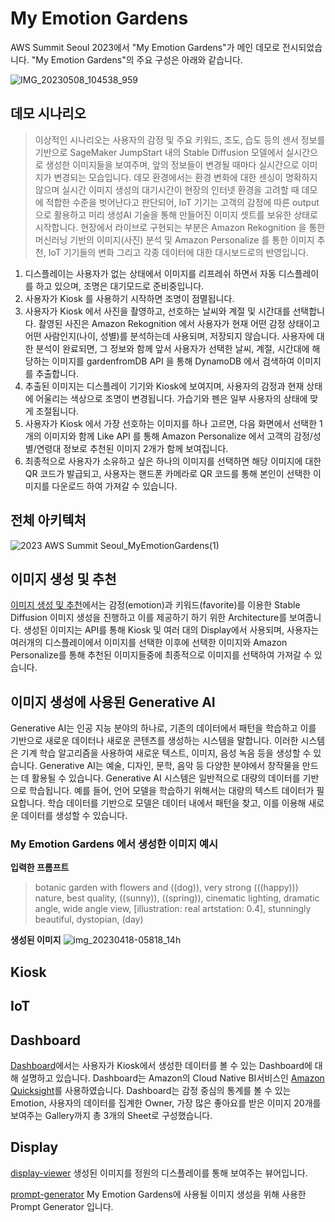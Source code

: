 # My Emotion Gardens 

AWS Summit Seoul 2023에서 "My Emotion Gardens"가 메인 데모로 전시되었습니다. "My Emotion Gardens"의 주요 구성은 아래와 같습니다.

![IMG_20230508_104538_959](https://user-images.githubusercontent.com/52392004/236716359-1fffda3f-4cbf-4f34-b002-d0a334c5e08a.jpg)

## 데모 시나리오

> 이상적인 시나리오는 사용자의 감정 및 주요 키워드, 조도, 습도 등의 센서 정보를 기반으로 SageMaker JumpStart 내의 Stable Diffusion 모델에서 실시간으로 생성한 이미지들을 보여주며, 앞의 정보들이 변경될 때마다 실시간으로 이미지가 변경되는 모습입니다. 데모 환경에서는 환경 변화에 대한 센싱이 명확하지 않으며 실시간 이미지 생성의 대기시간이 현장의 인터넷 환경을 고려할 때 데모에 적합한 수준을 벗어난다고 판단되어, IoT 기기는 고객의 감정에 따른 output 으로 활용하고 미리 생성AI 기술을 통해 만들어진 이미지 셋트를 보유한 상태로 시작합니다. 현장에서 라이브로 구현되는 부분은 Amazon Rekognition 을 통한 머신러닝 기반의 이미지(사진) 분석 및 Amazon Personalize 를 통한 이미지 추천, IoT 기기들의 변화 그리고 각종 데이터에 대한 대시보드로의 반영입니다.

1. 디스플레이는 사용자가 없는 상태에서 이미지를 리프레쉬 하면서 자동 디스플레이를 하고 있으며, 조명은 대기모드로 준비중입니다. 
2. 사용자가 Kiosk 를 사용하기 시작하면 조명이 점멸됩니다.
3. 사용자가 Kiosk 에서 사진을 촬영하고, 선호하는 날씨와 계절 및 시간대를 선택합니다. 촬영된 사진은 Amazon Rekognition 에서 사용자가 현재 어떤 감정 상태이고 어떤 사람인지(나이, 성별)를 분석하는데 사용되며, 저장되지 않습니다. 사용자에 대한 분석이 완료되면, 그 정보와 함께 앞서 사용자가 선택한 날씨, 계절, 시간대에 해당하는 이미지를 gardenfromDB API 을 통해 DynamoDB 에서 검색하여 이미지를 추출합니다.
4. 추출된 이미지는 디스플레이 기기와 Kiosk에 보여지며, 사용자의 감정과 현재 상태에 어울리는 색상으로 조명이 변경됩니다. 가습기와 펜은 일부 사용자의 상태에 맞게 조절됩니다.
5. 사용자가 Kiosk 에서 가장 선호하는 이미지를 하나 고르면, 다음 화면에서 선택한 1개의 이미지와 함께 Like API 를 통해 Amazon Personalize 에서 고객의 감정/성별/연령대 정보로 추천된 이미지 2개가 함께 보여집니다.
6. 최종적으로 사용자가 소유하고 싶은 하나의 이미지를 선택하면 해당 이미지에 대한 QR 코드가 발급되고, 사용자는 핸드폰 카메라로 QR 코드를 통해 본인이 선택한 이미지를 다운로드 하여 가져갈 수 있습니다.


## 전체 아키텍처
![2023 AWS Summit Seoul_MyEmotionGardens(1)](https://github.com/aws-samples/generative-ai-demo-using-amazon-sagemaker-jumpstart-kr/assets/100750420/3f75065a-76dc-4118-a788-1908881276f8)


## 이미지 생성 및 추천

[이미지 생성 및 추천](https://github.com/aws-samples/generative-ai-demo-using-amazon-sagemaker-jumpstart-kr/tree/main/AWS-Summit-Seoul-2023/image-generation-and-recommendation)에서는 감정(emotion)과 키워드(favorite)를 이용한 Stable Diffusion 이미지 생성을 진행하고 이를 제공하기 하기 위한 Architecture를 보여줍니다. 생성된 이미지는 API를 통해 Kiosk 및 여러 대의 Display에서 사용되며, 사용자는 여러개의 디스플레이에서 이미지를 선택한 이후에 선택한 이미지와 Amazon Personalize를 통해 추천된 이미지들중에 최종적으로 이미지를 선택하여 가져갈 수 있습니다. 

## 이미지 생성에 사용된 Generative AI
Generative AI는 인공 지능 분야의 하나로, 기존의 데이터에서 패턴을 학습하고 이를 기반으로 새로운 데이터나 새로운 콘텐츠를 생성하는 시스템을 말합니다. 이러한 시스템은 기계 학습 알고리즘을 사용하여 새로운 텍스트, 이미지, 음성 녹음 등을 생성할 수 있습니다. Generative AI는 예술, 디자인, 문학, 음악 등 다양한 분야에서 창작물을 만드는 데 활용될 수 있습니다. Generative AI 시스템은 일반적으로 대량의 데이터를 기반으로 학습됩니다. 예를 들어, 언어 모델을 학습하기 위해서는 대량의 텍스트 데이터가 필요합니다. 학습 데이터를 기반으로 모델은 데이터 내에서 패턴을 찾고, 이를 이용해 새로운 데이터를 생성할 수 있습니다.

### My Emotion Gardens 에서 생성한 이미지 예시

**입력한 프롬프트**
> botanic garden with flowers and ((dog)), very strong (((happy))) nature, best quality, ((sunny)), ((spring)), cinematic lighting, dramatic angle, wide angle view, [illustration: real artstation: 0.4], stunningly beautiful, dystopian, (day)


**생성된 이미지**
![img_20230418-05818_14h](https://github.com/aws-samples/generative-ai-demo-using-amazon-sagemaker-jumpstart-kr/assets/1788481/68694742-4490-4d80-b8c7-748195ffe20b)

## Kiosk

## IoT 

## Dashboard
[Dashboard](./dashboard)에서는 사용자가 Kiosk에서 생성한 데이터를 볼 수 있는 Dashboard에 대해 설명하고 있습니다. Dashboard는 Amazon의 Cloud Native BI서비스인 [Amazon Quicksight](https://aws.amazon.com/ko/quicksight/)를 사용하였습니다. Dashboard는 감정 중심의 통계를 볼 수 있는 Emotion, 사용자의 데이터를 집계한 Owner, 가장 많은 좋아요를 받은 이미지 20개를 보여주는 Gallery까지 총 3개의 Sheet로 구성했습니다.

## Display

[display-viewer](./display-viewer) 생성된 이미지를 정원의 디스플레이를 통해 보여주는 뷰어입니다.

[prompt-generator](./prompt-generator) My Emotion Gardens에 사용될 이미지 생성을 위해 사용한 Prompt Generator 입니다. 

